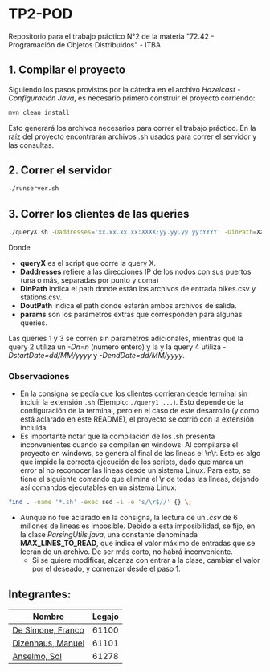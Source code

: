 # TP2-POD
Repositorio para el trabajo práctico N°2 de la materia "72.42 - Programación de Objetos Distribuidos" - ITBA

## 1. Compilar el proyecto
Siguiendo los pasos provistos por la cátedra en el archivo *Hazelcast - Configuración Java*, 
es necesario primero construir el proyecto corriendo:

```bash
mvn clean install
```
Esto generará los archivos necesarios para correr el trabajo práctico.
En la raíz del proyecto encontrarán archivos .sh usados para correr el servidor y las consultas.

## 2. Correr el servidor
```bash
./runserver.sh
```
## 3. Correr los clientes de las queries
```bash
./queryX.sh -Daddresses='xx.xx.xx.xx:XXXX;yy.yy.yy.yy:YYYY' -DinPath=XX -DoutPath=YY [params]
```
Donde
- **queryX** es el script que corre la query X.
- **Daddresses** refiere a las direcciones IP de los nodos con sus puertos (una o más, separadas por punto y coma)
- **DinPath** indica el path donde están los archivos de entrada bikes.csv y stations.csv.
- **DoutPath** indica el path donde estarán ambos archivos de salida.
- **params** son los parámetros extras que corresponden para algunas queries.

Las queries 1 y 3 se corren sin parametros adicionales, mientras que la query 2 utiliza un _-Dn=n_ (numero entero) y la
y la query 4 utiliza _-DstartDate=dd/MM/yyyy_ y _-DendDate=dd/MM/yyyy_.

### Observaciones
- En la consigna se pedía que los clientes corrieran desde terminal sin incluir la extensión `.sh` (Ejemplo: `./query1 ...`). Esto depende de la configuración de la terminal, pero en el caso de este desarrollo (y como está aclarado en este README), el proyecto se corrió con la extensión incluida.
- Es importante notar que la compilación de los .sh presenta inconvenientes cuando se compilan en windows. Al compilarse el proyecto en windows, se genera al final de las lineas el \n\r. Esto es algo que impide la correcta ejecución de los scripts, dado que marca un error al no reconocer las lineas desde un sistema Linux. Para esto, se tiene el siguiente comando que elimina el \r de todas las lineas, dejando así comandos ejecutables en un sistema Linux:
```bash
find . -name '*.sh' -exec sed -i -e 's/\r$//' {} \;
```
- Aunque no fue aclarado en la consigna, la lectura de un _.csv_ de 6 millones de líneas es imposible. Debido
a esta imposibilidad, se fijo, en la clase _ParsingUtils.java_, una constante denominada **MAX_LINES_TO_READ**, que indica
el valor máximo de entradas que se leerán de un archivo. De ser más corto, no habrá inconveniente. 
  - Si se quiere modificar, alcanza con entrar a la clase, cambiar el valor por el deseado, y comenzar desde el paso 1.

## Integrantes:
| Nombre                                              | Legajo |
|-----------------------------------------------------|--------|
| [De Simone, Franco](https://github.com/desimonef)   | 61100  |
| [Dizenhaus, Manuel](https://github.com/ManuelDizen) | 61101  |
| [Anselmo, Sol](https://github.com/sanselmo)         | 61278  |
